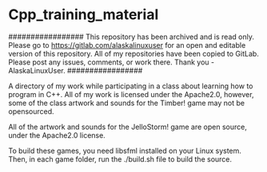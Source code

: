 # Cpp_training_material


#################
This repository has been archived and is read only. Please go to https://gitlab.com/alaskalinuxuser for an open and editable version of this repository. All of my repositories have been copied to GitLab. Please post any issues, comments, or work there. Thank you - AlaskaLinuxUser.
#################


A directory of my work while participating in a class about learning how to program in C++.
All of my work is licensed under the Apache2.0, however, some of the class artwork and sounds for the Timber! game may not be opensourced.

All of the artwork and sounds for the JelloStorm! game are open source, under the Apache2.0 license.

To build these games, you need libsfml installed on your Linux system. Then, in each game folder, run the ./build.sh file to build the source.
